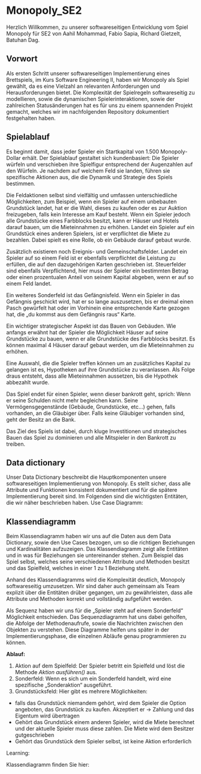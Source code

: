 # Monopoly_SE2
Herzlich Willkommen, zu unserer softwareseitigen Entwicklung vom Spiel Monopoly für SE2 von Aahil Mohammad, Fabio Sapia, Richard Gietzelt, Batuhan Dag.

## Vorwort
Als ersten Schritt unserer softwareseitigen Implementierung eines Brettspiels, im Kurs Software Engineering II, haben wir Monopoly als Spiel gewählt, da es eine Vielzahl an relevanten Anforderungen und Herausforderungen bietet. Die Komplexität der Spielregeln softwareseitig zu modellieren, sowie die dynamischen Spielerinteraktionen, sowie der zahlreichen Statusänderungen hat es für uns zu einem spannenden Projekt gemacht, welches wir im nachfolgenden Repository dokumentiert festgehalten haben.

## Spielablauf
Es beginnt damit, dass jeder Spieler ein Startkapital von 1.500 Monopoly-Dollar erhält. Der Spielablauf gestaltet sich kundenbasiert: Die Spieler würfeln und verschieben ihre Spielfigur entsprechend der Augenzahlen auf den Würfeln. Je nachdem auf welchem Feld sie landen, führen sie spezifische Aktionen aus, die die Dynamik und Strategie des Spiels bestimmen.

Die Feldaktionen selbst sind vielfältig und umfassen unterschiedliche Möglichkeiten, zum Beispiel, wenn ein Spieler auf einem unbebauten Grundstück landet, hat er die Wahl, dieses zu kaufen oder es zur Auktion freizugeben, falls kein Interesse am Kauf besteht. Wenn ein Spieler jedoch alle Grundstücke eines Farbblocks besitzt, kann er Häuser und Hotels darauf bauen, um die Mieteinnahmen zu erhöhen. Landet ein Spieler auf ein Grundstück eines anderen Spielers, ist er verpflichtet die Miete zu bezahlen. Dabei spielt es eine Rolle, ob ein Gebäude darauf gebaut wurde.

Zusätzlich existieren noch Ereignis- und Gemeinschaftsfelder. Landet ein Spieler auf so einem Feld ist er ebenfalls verpflichtet die Leistung zu erfüllen, die auf den dazugehörigen Karten geschrieben ist. Steuerfelder sind ebenfalls Verpflichtend, hier muss der Spieler ein bestimmten Betrag oder einen prozentualen Anteil von seinem Kapital abgeben, wenn er auf so einem Feld landet.

Ein weiteres Sonderfeld ist das Gefängnisfeld. Wenn ein Spieler in das Gefängnis geschickt wird, hat er so lange auszusetzen, bis er dreimal einen Pasch gewürfelt hat oder im Vorhinein eine entsprechende Karte gezogen hat, die „du kommst aus dem Gefängnis raus“ Karte.

Ein wichtiger strategischer Aspekt ist das Bauen von Gebäuden. Wie anfangs erwähnt hat der Spieler die Möglichkeit Häuser auf seine Grundstücke zu bauen, wenn er alle Grundstücke des Farbblocks besitzt. Es können maximal 4 Häuser darauf gebaut werden, um die Mieteinnahmen zu erhöhen.

Eine Auswahl, die die Spieler treffen können um an zusätzliches Kapital zu gelangen ist es, Hypotheken auf ihre Grundstücke zu veranlassen. Als Folge draus entsteht, dass alle Mieteinnahmen aussetzen, bis die Hypothek abbezahlt wurde.

Das Spiel endet für einen Spieler, wenn dieser bankrott geht, sprich: Wenn er seine Schulden nicht mehr begleichen kann. Seine Vermögensgegenstände (Gebäude, Grundstücke, etc…) gehen, falls vorhanden, an die Gläubiger über. Falls keine Gläubiger vorhanden sind, geht der Besitz an die Bank.

Das Ziel des Spiels ist dabei, durch kluge Investitionen und strategisches Bauen das Spiel zu dominieren und alle Mitspieler in den Bankrott zu treiben.

## Data dictionary

Unser Data Dictionary beschreibt die Hauptkomponenten unsere softwareseitigen Implementierung von Monopoly. Es stellt sicher, dass alle Attribute und Funktionen konsistent dokumentiert und für die spätere Implementierung bereit sind.
Im Folgenden sind die wichtigsten Entitäten, die wir näher beschrieben haben.
Use Case Diagramm:

## Klassendiagramm

Beim Klassendiagramm haben wir uns auf die Daten aus dem Data Dictionary, sowie den Use Cases bezogen, um so die richtigen Beziehungen und Kardinalitäten aufzuzeigen. Das Klassendiagramm zeigt alle Entitäten und in was für Beziehungen sie untereinander stehen. Zum Beispiel das Spiel selbst, welches seine verschiedenen Attribute und Methoden besitzt und das Spielfeld, welches in einer 1 zu 1 Beziehung steht.

Anhand des Klassendiagramms wird die Komplexität deutlich, Monopoly softwareseitig umzusetzen. Wir sind daher auch gemeinsam als Team explizit über die Entitäten drüber gegangen, um zu gewährleisten, dass alle Attribute und Methoden korrekt und vollständig aufgeführt werden.

Als Sequenz haben wir uns für die „Spieler steht auf einem Sonderfeld“ Möglichkeit entschieden. Das Sequenzdiagramm hat uns dabei geholfen, die Abfolge der Methodenaufrufe, sowie die Nachrichten zwischen den Objekten zu verstehen. Diese Diagramme helfen uns später in der Implementierungsphase, die einzelnen Abläufe genau programmieren zu können.

**Ablauf:**
1. Aktion auf dem Spielfeld: Der Spieler betritt ein Spielfeld und löst die Methode *Aktion ausführen()* aus.
2. Sonderfeld: Wenn es sich um ein Sonderfeld handelt, wird eine spezifische „Sonderaktion“ ausgeführt.
3. Grundstücksfeld: Hier gibt es mehrere Möglichkeiten:
- falls das Grundstück niemandem gehört, wird dem Spieler die Option angeboten, das Grundstück zu kaufen. Akzeptiert er -> Zahlung und das Eigentum wird übertragen
- Gehört das Grundstück einem anderen Spieler, wird die Miete berechnet und der aktuelle Spieler muss diese zahlen. Die Miete wird dem Besitzer gutgeschrieben
- Gehört das Grundstück dem Spieler selbst, ist keine Aktion erforderlich

Learning: 

Klassendiagramm finden Sie hier: 



